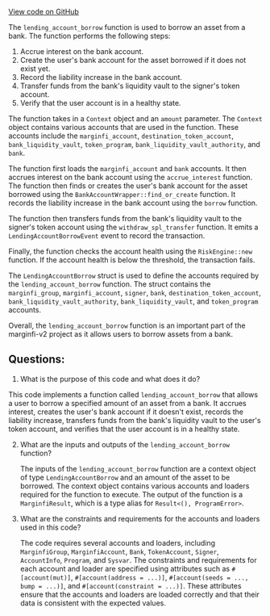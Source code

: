[View code on GitHub](https://github.com/mrgnlabs/marginfi-v2/src/instructions/marginfi_account/borrow.rs)

The `lending_account_borrow` function is used to borrow an asset from a bank. The function performs the following steps:

1. Accrue interest on the bank account.
2. Create the user's bank account for the asset borrowed if it does not exist yet.
3. Record the liability increase in the bank account.
4. Transfer funds from the bank's liquidity vault to the signer's token account.
5. Verify that the user account is in a healthy state.

The function takes in a `Context` object and an `amount` parameter. The `Context` object contains various accounts that are used in the function. These accounts include the `marginfi_account`, `destination_token_account`, `bank_liquidity_vault`, `token_program`, `bank_liquidity_vault_authority`, and `bank`.

The function first loads the `marginfi_account` and `bank` accounts. It then accrues interest on the bank account using the `accrue_interest` function. The function then finds or creates the user's bank account for the asset borrowed using the `BankAccountWrapper::find_or_create` function. It records the liability increase in the bank account using the `borrow` function.

The function then transfers funds from the bank's liquidity vault to the signer's token account using the `withdraw_spl_transfer` function. It emits a `LendingAccountBorrowEvent` event to record the transaction.

Finally, the function checks the account health using the `RiskEngine::new` function. If the account health is below the threshold, the transaction fails.

The `LendingAccountBorrow` struct is used to define the accounts required by the `lending_account_borrow` function. The struct contains the `marginfi_group`, `marginfi_account`, `signer`, `bank`, `destination_token_account`, `bank_liquidity_vault_authority`, `bank_liquidity_vault`, and `token_program` accounts.

Overall, the `lending_account_borrow` function is an important part of the marginfi-v2 project as it allows users to borrow assets from a bank.
## Questions: 
 1. What is the purpose of this code and what does it do?
   
   This code implements a function called `lending_account_borrow` that allows a user to borrow a specified amount of an asset from a bank. It accrues interest, creates the user's bank account if it doesn't exist, records the liability increase, transfers funds from the bank's liquidity vault to the user's token account, and verifies that the user account is in a healthy state.

2. What are the inputs and outputs of the `lending_account_borrow` function?
   
   The inputs of the `lending_account_borrow` function are a context object of type `LendingAccountBorrow` and an amount of the asset to be borrowed. The context object contains various accounts and loaders required for the function to execute. The output of the function is a `MarginfiResult`, which is a type alias for `Result<(), ProgramError>`.

3. What are the constraints and requirements for the accounts and loaders used in this code?
   
   The code requires several accounts and loaders, including `MarginfiGroup`, `MarginfiAccount`, `Bank`, `TokenAccount`, `Signer`, `AccountInfo`, `Program`, and `Sysvar`. The constraints and requirements for each account and loader are specified using attributes such as `#[account(mut)]`, `#[account(address = ...)]`, `#[account(seeds = ..., bump = ...)]`, and `#[account(constraint = ...)]`. These attributes ensure that the accounts and loaders are loaded correctly and that their data is consistent with the expected values.